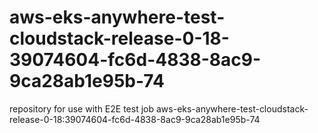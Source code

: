 # aws-eks-anywhere-test-cloudstack-release-0-18-39074604-fc6d-4838-8ac9-9ca28ab1e95b-74
repository for use with E2E test job aws-eks-anywhere-test-cloudstack-release-0-18:39074604-fc6d-4838-8ac9-9ca28ab1e95b-74

